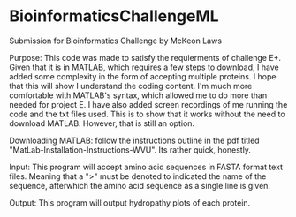 # BioinformaticsChallengeML
Submission for Bioinformatics Challenge by McKeon Laws

Purpose: This code was made to satisfy the requierments of challenge E+.  
Given that it is in MATLAB, which requires a few steps to download, I have added some complexity in the form of accepting multiple proteins. I hope that this will show I understand the coding content. I'm much more comfortable with MATLAB's syntax, which allowed me to do more than needed for project E. 
I have also added screen recordings of me running the code and the txt files used. This is to show that it works without the need to download MATLAB. However, that is still an option.  

Downloading MATLAB: follow the instructions outline in the pdf titled "MatLab-Installation-Instructions-WVU". Its rather quick, honestly. 

Input: This program will accept amino acid sequences in FASTA format text files. Meaning that a ">" must be denoted to indicated the name of the sequence, afterwhich the amino acid sequence as a single line is given. 

Output: This program will output hydropathy plots of each protein. 
